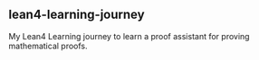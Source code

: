 ## lean4-learning-journey

My Lean4 Learning journey to learn a proof assistant for proving mathematical proofs.


